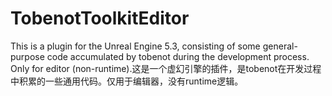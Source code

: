 # TobenotToolkitEditor
This is a plugin for the Unreal Engine 5.3, consisting of some general-purpose code accumulated by tobenot during the development process. Only for editor (non-runtime).这是一个虚幻引擎的插件，是tobenot在开发过程中积累的一些通用代码。仅用于编辑器，没有runtime逻辑。
